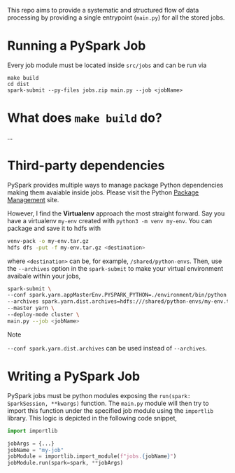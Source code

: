 This repo aims to provide a systematic and structured flow of data
processing by providing a single entrypoint (``main.py``) for all the stored 
jobs.


# Running a PySpark Job

Every job module must be located inside ``src/jobs`` and can be run via

```
make build
cd dist 
spark-submit --py-files jobs.zip main.py --job <jobName>
```


# What does ``make build`` do?
...



# Third-party dependencies
PySpark provides multiple ways to manage package Python dependencies making
them avaiable inside jobs. Please visit the Python [Package Management](https://spark.apache.org/docs/latest/api/python/user_guide/python_packaging.html) 
site.

However, I find the **Virtualenv** approach the most straight forward. 
Say you have a virtualenv ``my-env`` created with ``python3 -m venv my-env``. 
You can package and save it to hdfs with

```bash
venv-pack -o my-env.tar.gz
hdfs dfs -put -f my-env.tar.gz <destination>
```

where `<destination>` can be, for example, `/shared/python-envs`.
Then, use the `--archives` option in the `spark-submit` to make your virtual 
environment avaibale within your jobs,

```bash
spark-submit \
--conf spark.yarn.appMasterEnv.PYSPARK_PYTHON=./environment/bin/python \
--archives spark.yarn.dist.archives=hdfs:///shared/python-envs/my-env.tar.gz#environment \
--master yarn \
--deploy-mode cluster \
main.py --job <jobName>
```


> [!NOTE]  
> `--conf spark.yarn.dist.archives` can be used instead of `--archives`.



# Writing a PySpark Job
PySpark jobs must be python modules exposing the 
``run(spark: SparkSession, **kwargs)`` function.
The ``main.py`` module will then try to import this function under the 
specified job module using the ``importlib`` library. This logic is depicted 
in the following code snippet,

```python
import importlib

jobArgs = {...} 
jobName = "my-job"
jobModule = importlib.import_module(f"jobs.{jobName}")
jobModule.run(spark=spark, **jobArgs)
```




